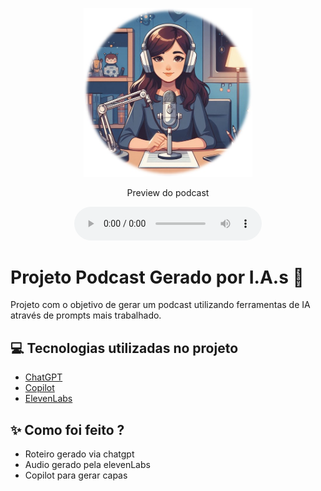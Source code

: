 
<p align="center">
<img 
    src="./assets/cover.jpg"
    width="270"
/>
</p>

<p align="center">
    Preview do podcast
</p>

<div align="center">
  <audio controls autoplay>
    <source src="src="output/audio-podcast.mp3" type="audio/mp3">
  </audio>   
</div>

# Projeto Podcast Gerado por I.A.s 🚀

Projeto com o objetivo de gerar um podcast utilizando ferramentas de IA através de prompts mais trabalhado.


## 💻 Tecnologias utilizadas no projeto

- [ChatGPT](https://chat.openai.com/) 
- [Copilot](https://www.copilot.microsoft.com)
- [ElevenLabs](https://beta.elevenlabs.io/)

## ✨ Como foi feito ?

- Roteiro gerado via chatgpt
- Audio gerado pela elevenLabs
- Copilot para gerar capas


